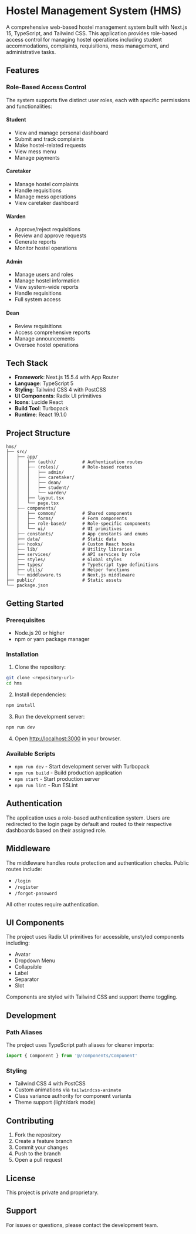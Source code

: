 # Hostel Management System (HMS)

A comprehensive web-based hostel management system built with Next.js 15, TypeScript, and Tailwind CSS. This application provides role-based access control for managing hostel operations including student accommodations, complaints, requisitions, mess management, and administrative tasks.

## Features

### Role-Based Access Control
The system supports five distinct user roles, each with specific permissions and functionalities:

#### Student
- View and manage personal dashboard
- Submit and track complaints
- Make hostel-related requests
- View mess menu
- Manage payments

#### Caretaker
- Manage hostel complaints
- Handle requisitions
- Manage mess operations
- View caretaker dashboard

#### Warden
- Approve/reject requisitions
- Review and approve requests
- Generate reports
- Monitor hostel operations

#### Admin
- Manage users and roles
- Manage hostel information
- View system-wide reports
- Handle requisitions
- Full system access

#### Dean
- Review requisitions
- Access comprehensive reports
- Manage announcements
- Oversee hostel operations

## Tech Stack

- **Framework**: Next.js 15.5.4 with App Router
- **Language**: TypeScript 5
- **Styling**: Tailwind CSS 4 with PostCSS
- **UI Components**: Radix UI primitives
- **Icons**: Lucide React
- **Build Tool**: Turbopack
- **Runtime**: React 19.1.0

## Project Structure

```
hms/
├── src/
│   ├── app/
│   │   ├── (auth)/          # Authentication routes
│   │   ├── (roles)/         # Role-based routes
│   │   │   ├── admin/
│   │   │   ├── caretaker/
│   │   │   ├── dean/
│   │   │   ├── student/
│   │   │   └── warden/
│   │   ├── layout.tsx
│   │   └── page.tsx
│   ├── components/
│   │   ├── common/          # Shared components
│   │   ├── forms/           # Form components
│   │   ├── role-based/      # Role-specific components
│   │   └── ui/              # UI primitives
│   ├── constants/           # App constants and enums
│   ├── data/                # Static data
│   ├── hooks/               # Custom React hooks
│   ├── lib/                 # Utility libraries
│   ├── services/            # API services by role
│   ├── styles/              # Global styles
│   ├── types/               # TypeScript type definitions
│   ├── utils/               # Helper functions
│   └── middleware.ts        # Next.js middleware
├── public/                  # Static assets
└── package.json
```

## Getting Started

### Prerequisites

- Node.js 20 or higher
- npm or yarn package manager

### Installation

1. Clone the repository:
```bash
git clone <repository-url>
cd hms
```

2. Install dependencies:
```bash
npm install
```

3. Run the development server:
```bash
npm run dev
```

4. Open [http://localhost:3000](http://localhost:3000) in your browser.

### Available Scripts

- `npm run dev` - Start development server with Turbopack
- `npm run build` - Build production application
- `npm start` - Start production server
- `npm run lint` - Run ESLint

## Authentication

The application uses a role-based authentication system. Users are redirected to the login page by default and routed to their respective dashboards based on their assigned role.

## Middleware

The middleware handles route protection and authentication checks. Public routes include:
- `/login`
- `/register`
- `/forgot-password`

All other routes require authentication.

## UI Components

The project uses Radix UI primitives for accessible, unstyled components including:
- Avatar
- Dropdown Menu
- Collapsible
- Label
- Separator
- Slot

Components are styled with Tailwind CSS and support theme toggling.

## Development

### Path Aliases

The project uses TypeScript path aliases for cleaner imports:
```typescript
import { Component } from '@/components/Component'
```

### Styling

- Tailwind CSS 4 with PostCSS
- Custom animations via `tailwindcss-animate`
- Class variance authority for component variants
- Theme support (light/dark mode)

## Contributing

1. Fork the repository
2. Create a feature branch
3. Commit your changes
4. Push to the branch
5. Open a pull request

## License

This project is private and proprietary.

## Support

For issues or questions, please contact the development team.
